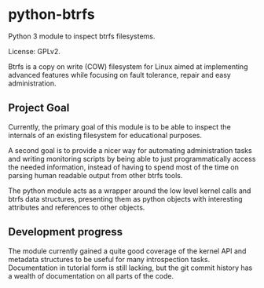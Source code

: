 python-btrfs
============

Python 3 module to inspect btrfs filesystems.

License: GPLv2.

Btrfs is a copy on write (COW) filesystem for Linux aimed at implementing
advanced features while focusing on fault tolerance, repair and easy
administration.

Project Goal
------------

Currently, the primary goal of this module is  to be able to inspect the
internals of an existing filesystem for educational purposes.

A second goal is to provide a nicer way for automating administration tasks and
writing monitoring scripts by being able to just programmatically access the
needed information, instead of having to spend most of the time on parsing
human readable output from other btrfs tools.

The python module acts as a wrapper around the low level kernel calls and btrfs
data structures, presenting them as python objects with interesting attributes
and references to other objects.

Development progress
--------------------

The module currently gained a quite good coverage of the kernel API and
metadata structures to be useful for many introspection tasks. Documentation in
tutorial form is still lacking, but the git commit history has a wealth of
documentation on all parts of the code.
